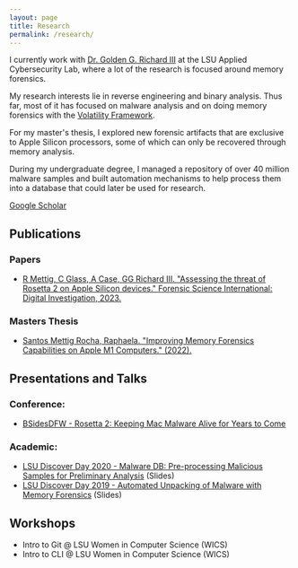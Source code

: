 ```yaml
---
layout: page
title: Research
permalink: /research/
---
```



I currently work with [Dr. Golden G. Richard III](https://www.cct.lsu.edu/~golden/) at the LSU Applied Cybersecurity Lab, where a lot of the research is focused around memory forensics. 

My research interests lie in reverse engineering and binary analysis. Thus far, most of it has focused on malware analysis and on doing memory forensics with the [Volatility Framework](https://github.com/volatilityfoundation). 

For my master's thesis, I explored new forensic artifacts that are exclusive to Apple Silicon processors, some of which can only be recovered through memory analysis. 

During my undergraduate degree, I managed a repository of over 40 million malware samples and built automation mechanisms to help process them into a database that could later be used for research. 

[Google Scholar](https://scholar.google.com/citations?user=q7tfjiMAAAAJ&hl=en&oi=sra)

## Publications
### Papers
- [R Mettig, C Glass, A Case, GG Richard III. "Assessing the threat of Rosetta 2 on Apple Silicon devices." Forensic Science International: Digital Investigation, 2023.](https://www.sciencedirect.com/science/article/abs/pii/S2666281723001300)

### Masters Thesis 
- [Santos Mettig Rocha, Raphaela. "Improving Memory Forensics Capabilities on Apple M1 Computers." (2022).](https://digitalcommons.lsu.edu/gradschool_theses/5529/)


## Presentations and Talks
### Conference:
- [BSidesDFW - Rosetta 2: Keeping Mac Malware Alive for Years to Come](https://www.youtube.com/watch?v=_ghEarqwAxo)

### Academic:
- [LSU Discover Day 2020 - Malware DB: Pre-processing Malicious Samples for Preliminary Analysis](https://github.com/rmettig/LSU-Discover-Day) (Slides)
- [LSU Discover Day 2019 - Automated Unpacking of Malware with Memory Forensics](https://github.com/rmettig/LSU-Discover-Day) (Slides)


## Workshops
- Intro to Git @ LSU Women in Computer Science (WICS)
- Intro to CLI @ LSU Women in Computer Science (WICS)
